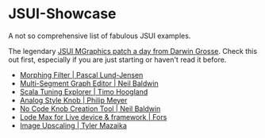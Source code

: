 # JSUI-Showcase

A not so comprehensive list of fabulous JSUI examples.

The legendary [JSUI MGraphics patch a day from Darwin Grosse](https://cycling74.com/forums/jsui-mgraphics-patch-a-day). Check this out first, especially if you are just starting or haven't read it before.

- [Morphing Filter | Pascal Lund-Jensen](https://github.com/pascallundjensen/JSUI_Morph_Filter)
- [Multi-Segment Graph Editor | Neil Baldwin](https://github.com/neilbaldwin/mmmsegui)
- [Scala Tuning Explorer | Timo Hoogland](https://github.com/tmhglnd/th.scala)
- [Analog Style Knob | Philip Meyer](https://github.com/pdmeyer/JSUI-Analog-Knob/tree/main)
- [No Code Knob Creation Tool | Neil Baldwin](https://github.com/neilbaldwin/JSUI_UN_KNOB)
- [Lode Max for Live device & framework | Fors](https://github.com/fors-fm/lode)
- [Image Upscaling | Tyler Mazaika](https://github.com/tylermazaika/mgraphics-examples/tree/main)
